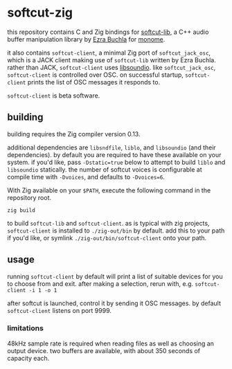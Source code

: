 # softcut-zig

this repository contains C and Zig bindings for [softcut-lib](https://github.com/monome/softcut-lib),
a C++ audio buffer manipulation library by [Ezra Buchla](https://github.com/catfact) 
for [monome](https://monome.org).

it also contains `softcut-client`, 
a minimal Zig port of `softcut_jack_osc`,
which is a JACK client making use of `softcut-lib` written by Ezra Buchla.
rather than JACK, `softcut-client` uses [libsoundio](https://github.com/andrewrk/libsoundio).
like `softcut_jack_osc`, `softcut-client` is controlled over OSC.
on successful startup, `softcut-client` prints the list of OSC messages it responds to.

`softcut-client` is beta software.

## building

building requires the Zig compiler version 0.13.

additional dependencies are `libsndfile`, `liblo`, and `libsoundio` (and their dependencies).
by default you are required to have these available on your system.
if you'd like, pass `-Dstatic=true` below to attempt to build `liblo` and `libsoundio` statically.
the number of softcut voices is configurable at compile time with `-Dvoices`, and defaults to
`-Dvoices=6`.

With Zig available on your `$PATH`, execute the following command in the repository root.

```
zig build
```

to build `softcut-lib` and `softcut-client`.
as is typical with zig projects, `softcut-client` is installed to `./zig-out/bin` by default.
add this to your path if you'd like, or symlink `./zig-out/bin/softcut-client` onto your path.

## usage

running `softcut-client` by default will print a list of suitable devices for you to choose from and exit.
after making a selection, rerun with, e.g. `softcut-client -i 1 -o 1`

after softcut is launched, control it by sending it OSC messages.
by default `softcut-client` listens on port 9999.

### limitations

48kHz sample rate is required when reading files as well as choosing an output device.
two buffers are available, with about 350 seconds of capacity each.
